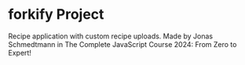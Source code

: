 # forkify Project

Recipe application with custom recipe uploads. Made by Jonas Schmedtmann in The Complete JavaScript Course 2024: From Zero to Expert!

